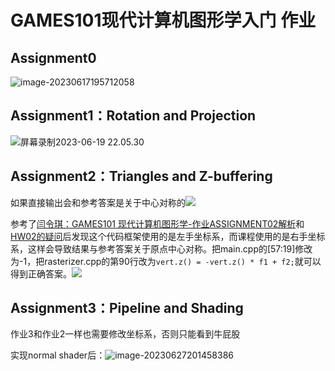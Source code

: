 # GAMES101现代计算机图形学入门 作业
## Assignment0 

![image-20230617195712058](http://rocyan.oss-cn-hangzhou.aliyuncs.com/notes/eroes6.png)

## Assignment1：Rotation and Projection

![屏幕录制2023-06-19 22.05.30](http://rocyan.oss-cn-hangzhou.aliyuncs.com/notes/uyn2qd.gif)

## Assignment2：Triangles and Z-buffering

如果直接输出会和参考答案是关于中心对称的![](http://rocyan.oss-cn-hangzhou.aliyuncs.com/notes/8jpmrs.png)

参考了[闫令琪：GAMES101 现代计算机图形学-作业ASSIGNMENT02解析](https://blog.csdn.net/weixin_39548859/article/details/107092229)和[HW02的疑问](http://games-cn.org/forums/topic/hw2的疑问/#post-6731)后发现这个代码框架使用的是左手坐标系，而课程使用的是右手坐标系，这样会导致结果与参考答案关于原点中心对称。把main.cpp的[57:19]修改为-1，把rasterizer.cpp的第90行改为`vert.z() = -vert.z() * f1 + f2;`就可以得到正确答案。![](http://rocyan.oss-cn-hangzhou.aliyuncs.com/notes/vikbxp.png)

## Assignment3：Pipeline and Shading

作业3和作业2一样也需要修改坐标系，否则只能看到牛屁股

实现normal shader后：![image-20230627201458386](http://rocyan.oss-cn-hangzhou.aliyuncs.com/notes/g3magk.png)
